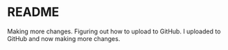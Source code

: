 # README #
Making more changes.
Figuring out how to upload to GitHub.
I uploaded to GitHub and now making more changes.
